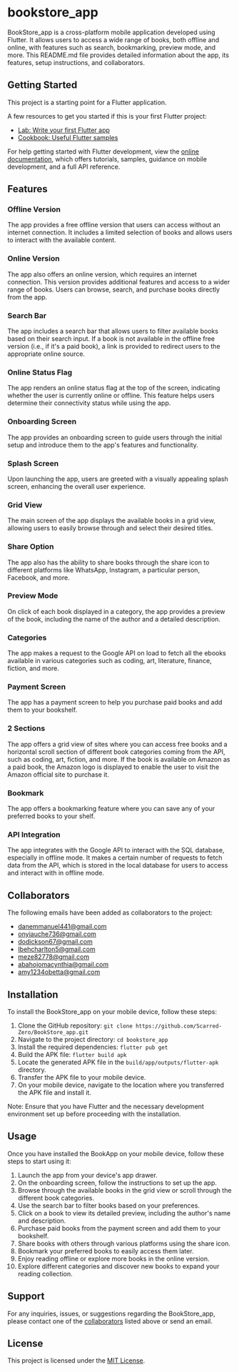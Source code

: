 # bookstore_app

BookStore_app is a cross-platform mobile application developed using Flutter. It allows users to access a wide range of books, both offline and online, with features such as search, bookmarking, preview mode, and more. This README.md file provides detailed information about the app, its features, setup instructions, and collaborators.
## Getting Started

This project is a starting point for a Flutter application.

A few resources to get you started if this is your first Flutter project:

- [Lab: Write your first Flutter app](https://docs.flutter.dev/get-started/codelab)
- [Cookbook: Useful Flutter samples](https://docs.flutter.dev/cookbook)

For help getting started with Flutter development, view the
[online documentation](https://docs.flutter.dev/), which offers tutorials,
samples, guidance on mobile development, and a full API reference.


## Features

### Offline Version

The app provides a free offline version that users can access without an internet connection. It includes a limited selection of books and allows users to interact with the available content.

### Online Version

The app also offers an online version, which requires an internet connection. This version provides additional features and access to a wider range of books. Users can browse, search, and purchase books directly from the app.

### Search Bar

The app includes a search bar that allows users to filter available books based on their search input. If a book is not available in the offline free version (i.e., if it's a paid book), a link is provided to redirect users to the appropriate online source.

### Online Status Flag

The app renders an online status flag at the top of the screen, indicating whether the user is currently online or offline. This feature helps users determine their connectivity status while using the app.

### Onboarding Screen

The app provides an onboarding screen to guide users through the initial setup and introduce them to the app's features and functionality.

### Splash Screen

Upon launching the app, users are greeted with a visually appealing splash screen, enhancing the overall user experience.

### Grid View

The main screen of the app displays the available books in a grid view, allowing users to easily browse through and select their desired titles.

### Share Option

The app also has the ability to share books through the share icon to different platforms like WhatsApp, Instagram, a particular person, Facebook, and more.

### Preview Mode

On click of each book displayed in a category, the app provides a preview of the book, including the name of the author and a detailed description.

### Categories

The app makes a request to the Google API on load to fetch all the ebooks available in various categories such as coding, art, literature, finance, fiction, and more.

### Payment Screen

The app has a payment screen to help you purchase paid books and add them to your bookshelf.

### 2 Sections

The app offers a grid view of sites where you can access free books and a horizontal scroll section of different book categories coming from the API, such as coding, art, fiction, and more. If the book is available on Amazon as a paid book, the Amazon logo is displayed to enable the user to visit the Amazon official site to purchase it.

### Bookmark

The app offers a bookmarking feature where you can save any of your preferred books to your shelf.

### API Integration

The app integrates with the Google API to interact with the SQL database, especially in offline mode. It makes a certain number of requests to fetch data from the API, which is stored in the local database for users to access and interact with in offline mode.

## Collaborators

The following emails have been added as collaborators to the project:

- [danemmanuel441@gmail.com](#collaborators)
- [onyiauche736@gmail.com](#collaborators)
- [dodickson67@gmail.com](#collaborators)
- [Ibehcharlton5@gmail.com](#collaborators)
- [meze82778@gmail.com](#collaborators)
- [abahojomacynthia@gmail.com](#collaborators)
- [amy1234obetta@gmail.com](#collaborators)

## Installation

To install the BookStore_app on your mobile device, follow these steps:

1. Clone the GitHub repository: `git clone https://github.com/Scarred-Zero/BookStore_app.git`
2. Navigate to the project directory: `cd bookstore_app`
3. Install the required dependencies: `flutter pub get`
4. Build the APK file: `flutter build apk`
5. Locate the generated APK file in the `build/app/outputs/flutter-apk` directory.
6. Transfer the APK file to your mobile device.
7. On your mobile device, navigate to the location where you transferred the APK file and install it.

Note: Ensure that you have Flutter and the necessary development environment set up before proceeding with the installation.

## Usage

Once you have installed the BookApp on your mobile device, follow these steps to start using it:

1. Launch the app from your device's app drawer.
2. On the onboarding screen, follow the instructions to set up the app.
3. Browse through the available books in the grid view or scroll through the different book categories.
4. Use the search bar to filter books based on your preferences.
5. Click on a book to view its detailed preview, including the author's name and description.
6. Purchase paid books from the payment screen and add them to your bookshelf.
7. Share books with others through various platforms using the share icon.
8. Bookmark your preferred books to easily access them later.
9. Enjoy reading offline or explore more books in the online version.
10. Explore different categories and discover new books to expand your reading collection.

## Support

For any inquiries, issues, or suggestions regarding the BookStore_app, please contact one of the [collaborators](#collaborators) listed above or send an email.

## License

This project is licensed under the [MIT License](https://github.com/git/git-scm.com/blob/main/MIT-LICENSE.txt).
